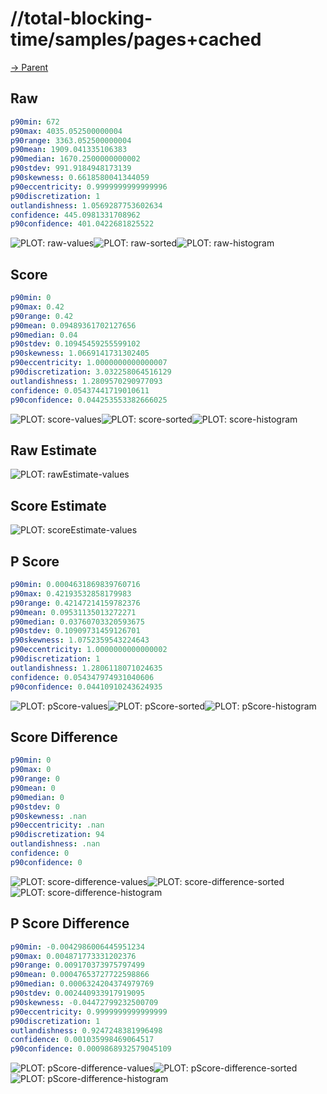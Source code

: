 
# //total-blocking-time/samples/pages+cached

[→ Parent](../..)


## Raw


```yaml
p90min: 672
p90max: 4035.052500000004
p90range: 3363.052500000004
p90mean: 1909.041335106383
p90median: 1670.2500000000002
p90stdev: 991.9184948173139
p90skewness: 0.6618580041344059
p90eccentricity: 0.9999999999999996
p90discretization: 1
outlandishness: 1.0569287753602634
confidence: 445.0981331708962
p90confidence: 401.0422681825522

```

![PLOT: raw-values](./raw/values.svg)![PLOT: raw-sorted](./raw/sorted.svg)![PLOT: raw-histogram](./raw/histogram.svg)
## Score


```yaml
p90min: 0
p90max: 0.42
p90range: 0.42
p90mean: 0.09489361702127656
p90median: 0.04
p90stdev: 0.10945459255599102
p90skewness: 1.0669141731302405
p90eccentricity: 1.0000000000000007
p90discretization: 3.032258064516129
outlandishness: 1.2809570290977093
confidence: 0.05437441719010611
p90confidence: 0.044253553382666025

```

![PLOT: score-values](./score/values.svg)![PLOT: score-sorted](./score/sorted.svg)![PLOT: score-histogram](./score/histogram.svg)
## Raw Estimate

![PLOT: rawEstimate-values](./rawEstimate/values.svg)
## Score Estimate

![PLOT: scoreEstimate-values](./scoreEstimate/values.svg)
## P Score


```yaml
p90min: 0.0004631869839760716
p90max: 0.42193532858179983
p90range: 0.42147214159782376
p90mean: 0.09531135013272271
p90median: 0.03760703320593675
p90stdev: 0.10909731459126701
p90skewness: 1.0752359543224643
p90eccentricity: 1.0000000000000002
p90discretization: 1
outlandishness: 1.2806118071024635
confidence: 0.054347974931040606
p90confidence: 0.04410910243624935

```

![PLOT: pScore-values](./pScore/values.svg)![PLOT: pScore-sorted](./pScore/sorted.svg)![PLOT: pScore-histogram](./pScore/histogram.svg)
## Score Difference


```yaml
p90min: 0
p90max: 0
p90range: 0
p90mean: 0
p90median: 0
p90stdev: 0
p90skewness: .nan
p90eccentricity: .nan
p90discretization: 94
outlandishness: .nan
confidence: 0
p90confidence: 0

```

![PLOT: score-difference-values](./score-difference/values.svg)![PLOT: score-difference-sorted](./score-difference/sorted.svg)![PLOT: score-difference-histogram](./score-difference/histogram.svg)
## P Score Difference


```yaml
p90min: -0.0042986006445951234
p90max: 0.004871773331202376
p90range: 0.009170373975797499
p90mean: 0.00047653727722598866
p90median: 0.0006324204374979769
p90stdev: 0.002440933917919095
p90skewness: -0.04472799232500709
p90eccentricity: 0.9999999999999999
p90discretization: 1
outlandishness: 0.9247248381996498
confidence: 0.001035998469064517
p90confidence: 0.0009868932579045109

```

![PLOT: pScore-difference-values](./pScore-difference/values.svg)![PLOT: pScore-difference-sorted](./pScore-difference/sorted.svg)![PLOT: pScore-difference-histogram](./pScore-difference/histogram.svg)